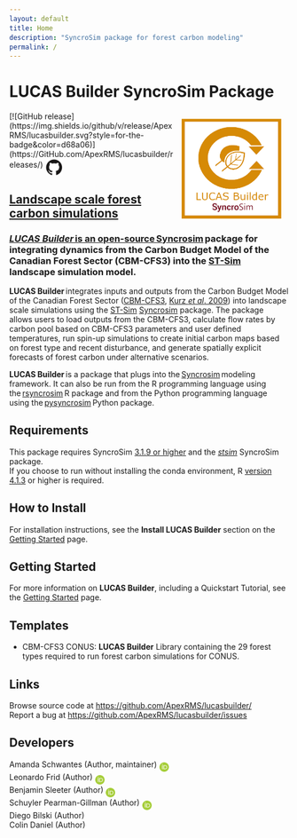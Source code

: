 ```yaml
---
layout: default
title: Home
description: "SyncroSim package for forest carbon modeling"
permalink: /
---
```


# **LUCAS Builder** SyncroSim Package
<img align="right" style="padding: 13px" width="180" src="assets/images/logo/lucasbuilder-sticker.png">
[![GitHub release](https://img.shields.io/github/v/release/ApexRMS/lucasbuilder.svg?style=for-the-badge&color=d68a06)](https://GitHub.com/ApexRMS/lucasbuilder/releases/)    <a href="https://github.com/ApexRMS/lucasbuilder"><img align="middle" style="padding: 1px" width="30" src="assets/images/logo/github-trans2.png">
<br>

## Landscape scale forest carbon simulations

### *LUCAS Builder* is an open-source <a href="https://syncrosim.com/download/" target="_blank">Syncrosim</a> package for integrating dynamics from the Carbon Budget Model of the Canadian Forest Sector (CBM-CFS3) into the <a href="http://docs.stsim.net" target="_blank">ST-Sim</a> landscape simulation model.

**LUCAS Builder** integrates inputs and outputs from the Carbon Budget Model of the Canadian Forest Sector (<a href="https://natural-resources.canada.ca/climate-change/climate-change-impacts-forests/carbon-budget-model" target="_blank">CBM-CFS3</a>, <a href="https://doi.org/10.1016/j.ecolmodel.2008.10.018" target="_blank">Kurz *et al*. 2009</a>) into landscape scale simulations using the <a href="http://docs.stsim.net" target="_blank">ST-Sim</a> <a href="https://syncrosim.com/" target="_blank">Syncrosim</a> package. The package allows users to load outputs from the CBM-CFS3, calculate flow rates by carbon pool based on CBM-CFS3 parameters and user defined temperatures, run spin-up simulations to create initial carbon maps based on forest type and recent disturbance, and generate spatially explicit forecasts of forest carbon under alternative scenarios.

**LUCAS Builder** is a package that plugs into the <a href="https://syncrosim.com/" target="_blank">Syncrosim</a> modeling framework. It can also be run from the R programming language using the <a href="https://syncrosim.com/r-package/" target="_blank">rsyncrosim</a> R package and from the Python programming language using the <a href="https://pysyncrosim.readthedocs.io/en/latest/" target="_blank">pysyncrosim</a> Python package.

## Requirements

This package requires SyncroSim <a href="https://syncrosim.com/download/" target="_blank">3.1.9 or higher</a> and the <a href="https://docs.stsim.net/" target="_blank">*stsim*</a> SyncroSim package. <br>
If you choose to run without installing the conda environment, R <a href="https://www.r-project.org/" target="_blank">version 4.1.3</a> or higher is required. <br>

## How to Install

For installation instructions, see the **Install LUCAS Builder** section on the [Getting Started](https://apexrms.github.io/lucasbuilder/getting_started.html) page.

## Getting Started

For more information on **LUCAS Builder**, including a Quickstart Tutorial, see the [Getting Started](https://apexrms.github.io/lucasbuilder/getting_started.html) page.

## Templates

- CBM-CFS3 CONUS: **LUCAS Builder** Library containing the 29 forest types required to run forest carbon simulations for CONUS.

## Links

Browse source code at <a href="https://github.com/ApexRMS/lucasbuilder/" target="_blank">https://github.com/ApexRMS/lucasbuilder/</a>
<br>
Report a bug at <a href="https://github.com/ApexRMS/lucasbuilder/issues" target="_blank">https://github.com/ApexRMS/lucasbuilder/issues</a>

## Developers

Amanda Schwantes (Author, maintainer) <a href="https://orcid.org/0000-0002-7791-1078"><img align="middle" style="padding: 0.5px" width="17" src="assets/images/ORCID.png"></a>
<br>
Leonardo Frid (Author) <a href="https://orcid.org/0000-0002-5489-2337"><img align="middle" style="padding: 0.5px" width="17" src="assets/images/ORCID.png"></a>
<br>
Benjamin Sleeter (Author) <a href="https://orcid.org/0000-0003-2371-9571"><img align="middle" style="padding: 0.5px" width="17" src="assets/images/ORCID.png"></a>
<br>
Schuyler Pearman-Gillman (Author) <a href="https://orcid.org/0000-0002-3911-1985"><img align="middle" style="padding: 0.5px" width="17" src="assets/images/ORCID.png"></a>
<br>
Diego Bilski (Author)
<br>
Colin Daniel (Author)


